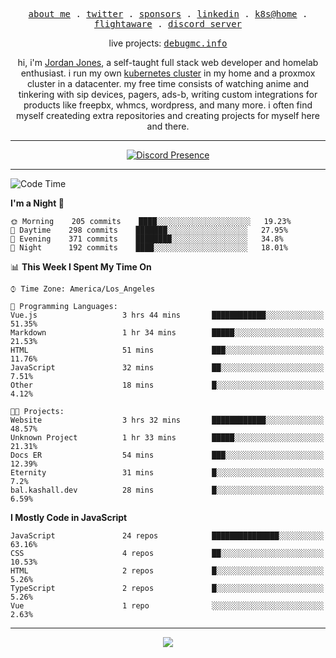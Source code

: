 <p align="center">
  <samp>
    <a href="https://jordanjones.org/">about me</a> .
    <a href="https://twitter.com/kashalls">twitter</a> .
    <a href="https://github.com/sponsors/kashalls">sponsors</a> .
    <a href="https://linkedin.com/in/jordpjones">linkedin</a> .
    <a href="https://github.com/kashalls/home-cluster">k8s@home</a> .
    <a href="https://flightaware.com/adsb/stats/user/kashalls">flightaware</a> .
    <a href="https://discord.gg/ctgrp8k">discord server</a>
  </samp>
</p>

<p align="center">
  live projects: 
  <samp>
    <a href="https://debugmc.info">debugmc.info</a>
  </samp>
</p>

<p align="center">hi, i'm <a href="https://jordanjones.org/">Jordan Jones</a>, a self-taught full stack web developer and homelab enthusiast. i run my own <a href="https://github.com/kashalls/home-cluster">kubernetes cluster</a> in my home and a proxmox cluster in a datacenter. my free time consists of watching anime and tinkering with sip devices, pagers, ads-b, writing custom integrations for products like freepbx, whmcs, wordpress, and many more. i often find myself createding extra repositories and creating projects for myself here and there. </p>

---
<div align="center">

[![Discord Presence](https://lanyard.cnrad.dev/api/201077739589992448)](https://discord.com/users/201077739589992448)

</div>

---

<!--START_SECTION:waka-->
![Code Time](http://img.shields.io/badge/Code%20Time-1%2C117%20hrs%2048%20mins-blue)

**I'm a Night 🦉** 

```text
🌞 Morning    205 commits    ████░░░░░░░░░░░░░░░░░░░░░   19.23% 
🌆 Daytime    298 commits    ███████░░░░░░░░░░░░░░░░░░   27.95% 
🌃 Evening    371 commits    ████████░░░░░░░░░░░░░░░░░   34.8% 
🌙 Night      192 commits    ████░░░░░░░░░░░░░░░░░░░░░   18.01%

```


📊 **This Week I Spent My Time On** 

```text
⌚︎ Time Zone: America/Los_Angeles

💬 Programming Languages: 
Vue.js                   3 hrs 44 mins       ████████████░░░░░░░░░░░░░   51.35% 
Markdown                 1 hr 34 mins        █████░░░░░░░░░░░░░░░░░░░░   21.53% 
HTML                     51 mins             ███░░░░░░░░░░░░░░░░░░░░░░   11.76% 
JavaScript               32 mins             ██░░░░░░░░░░░░░░░░░░░░░░░   7.51% 
Other                    18 mins             █░░░░░░░░░░░░░░░░░░░░░░░░   4.12%

🐱‍💻 Projects: 
Website                  3 hrs 32 mins       ████████████░░░░░░░░░░░░░   48.57% 
Unknown Project          1 hr 33 mins        █████░░░░░░░░░░░░░░░░░░░░   21.31% 
Docs ER                  54 mins             ███░░░░░░░░░░░░░░░░░░░░░░   12.39% 
Eternity                 31 mins             █░░░░░░░░░░░░░░░░░░░░░░░░   7.2% 
bal.kashall.dev          28 mins             █░░░░░░░░░░░░░░░░░░░░░░░░   6.59%

```

**I Mostly Code in JavaScript** 

```text
JavaScript               24 repos            ███████████████░░░░░░░░░░   63.16% 
CSS                      4 repos             ██░░░░░░░░░░░░░░░░░░░░░░░   10.53% 
HTML                     2 repos             █░░░░░░░░░░░░░░░░░░░░░░░░   5.26% 
TypeScript               2 repos             █░░░░░░░░░░░░░░░░░░░░░░░░   5.26% 
Vue                      1 repo              ░░░░░░░░░░░░░░░░░░░░░░░░░   2.63%

```



<!--END_SECTION:waka-->

---

<p align="center">
  <a href="https://github.com/sponsors/kashalls">
    <img src='https://cdn.jsdelivr.net/gh/kashalls/kashalls/sponsors/sponsors.svg'/>
  </a>
</p>
